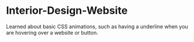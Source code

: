 # Interior-Design-Website

Learned about basic CSS animations, such as having a underline when you are hovering over a website or button.
